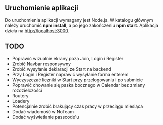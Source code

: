 ## Uruchomienie aplikacji

Do uruchomienia aplikacji wymagany jest Node.js. W katalogu głównym należy uruchomić <strong>npm install</strong>, a po jego zakończeniu <strong>npm start</strong>.
Aplikacja działa na [http://localhost:3000](http://localhost:3000).

## TODO

* Poprawić wizualnie ekrany poza Join, Login i Register
* Zrobić Navbar responsywny
* Zrobić wysyłanie deklaracji ze Start na backend
* Przy Login i Register naprawić wysyłanie forma enterem
* Wyczyszczać liczniki w Start przy przelogowaniu i po submicie
* Poprawić chowanie się paska bocznego w Calendar bez zmiany rozdzielczości
* Routery
* Loadery
* Potencjalnie zrobić brakujący czas pracy w przeciągu miesiąca
* Dodać wiadomość w NoTeam
* Dodać wyświetlanie passcode'u

